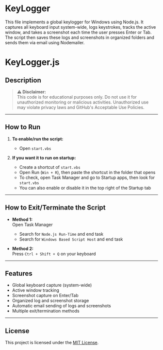 # KeyLogger
This file implements a global keylogger for Windows using Node.js. It captures all keyboard input system-wide, logs keystrokes, tracks the active window, and takes a screenshot each time the user presses Enter or Tab. The script then saves these logs and screenshots in organized folders and sends them via email using Nodemailer.
# KeyLogger.js

## Description

> **⚠️ Disclaimer:**  
> This code is for educational purposes only. Do not use it for unauthorized monitoring or malicious activities. Unauthorized use may violate privacy laws and GitHub's Acceptable Use Policies.

---

## How to Run

1. **To enable/run the script:**
    - Open `start.vbs`

2. **If you want it to run on startup:**
    - Create a shortcut of `start.vbs`
    - Open Run (`Win + R`), then paste the shortcut in the folder that opens
    - To check, open Task Manager and go to Startup apps, then look for `start.vbs`
    - You can also enable or disable it in the top right of the Startup tab

---

## How to Exit/Terminate the Script

- **Method 1:**  
  Open Task Manager  
  - Search for `Node.js Run-Time` and end task  
  - Search for `Windows Based Script Host` and end task

- **Method 2:**  
  Press `Ctrl + Shift + Q` on your keyboard

---

## Features

- Global keyboard capture (system-wide)
- Active window tracking
- Screenshot capture on Enter/Tab
- Organized log and screenshot storage
- Automatic email sending of logs and screenshots
- Multiple exit/termination methods

---

## License

This project is licensed under the [MIT License](LICENSE).
